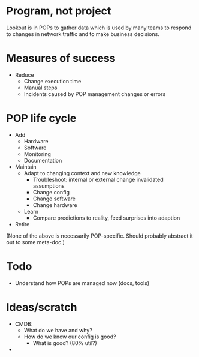 # Program, not project

Lookout is in POPs to gather data which is used by many teams to respond to
changes in network traffic and to make business decisions.

# Measures of success

  - Reduce
    - Change execution time
    - Manual steps
    - Incidents caused by POP management changes or errors

# POP life cycle

  - Add
    - Hardware
    - Software
    - Monitoring
    - Documentation
  - Maintain
    - Adapt to changing context and new knowledge
      - Troubleshoot: internal or external change invalidated assumptions
      - Change config
      - Change software
      - Change hardware
    - Learn
      - Compare predictions to reality, feed surprises into adaption
  - Retire

(None of the above is necessarily POP-specific. Should probably abstract it
out to some meta-doc.)

# Todo

  - Understand how POPs are managed now (docs, tools)

# Ideas/scratch

  - CMDB: 
    - What do we have and why?
    - How do we know our config is good?
      - What is good? (80% util?)
  - 
